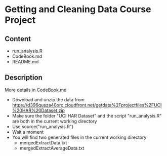 Getting and Cleaning Data Course Project
========================================
## Content
* run_analysis.R
* CodeBook.md
* README.md

## Description
More details in CodeBook.md
* Download and unzip the data from https://d396qusza40orc.cloudfront.net/getdata%2Fprojectfiles%2FUCI%20HAR%20Dataset.zip
* Make sure the folder "UCI HAR Dataset" and the script "run_analysis.R" are both in the current working directory
* Use source("run_analysis.R")
* Wait a moment
* You will find two generated files in the current working directory
  - mergedExtractData.txt
  - mergedExtractAverageData.txt